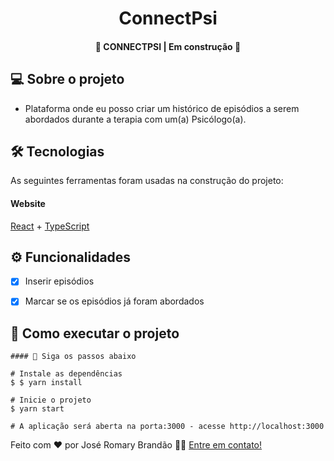</p>
<h1 align="center">
   ConnectPsi
</h1>

<h4 align="center"> 
	🚧  CONNECTPSI | Em construção 🚧
</h4>


</p>

## 💻 Sobre o projeto

 - Plataforma onde eu posso criar um histórico de episódios a serem abordados durante a terapia com um(a) Psicólogo(a).


## 🛠 Tecnologias

As seguintes ferramentas foram usadas na construção do projeto:

#### **Website** 
 [React](https://reactjs.org/)  +  [TypeScript](https://www.typescriptlang.org/)
 
 ## ⚙️ Funcionalidades

- [x] Inserir episódios
- [x] Marcar se os episódios já foram abordados

  
## 🚀 Como executar o projeto


```
#### 🧭 Siga os passos abaixo

# Instale as dependências
$ $ yarn install

# Inicie o projeto
$ yarn start

# A aplicação será aberta na porta:3000 - acesse http://localhost:3000

```


Feito com ❤️ por José Romary Brandão 👋🏽 [Entre em contato!](https://www.linkedin.com/in/jos%C3%A9-romary-brand%C3%A3o/)

